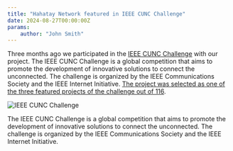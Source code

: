 ```yaml
---
title: "Hahatay Network featured in IEEE CUNC Challenge"
date: 2024-08-27T00:00:00Z
params:
    author: "John Smith"
---
```


Three months ago we participated in the [IEEE CUNC Challenge](https://ctu.ieee.org/) with our project. The IEEE CUNC Challenge is a global competition that aims to promote the development of innovative solutions to connect the unconnected. The challenge is organized by the IEEE Communications Society and the IEEE Internet Initiative. [The project was selected as one of the three featured projects of the challenge out of 116](https://www.linkedin.com/posts/ieee-future-networks_ieeefuturenetworks-connectingtheunconnected-activity-7233330932911337472-LgX7/?utm_source=share&utm_medium=member_desktop).

![IEEE CUNC Challenge](/images/ieee-cunc-challenge-featured-project/abstract_picture.png)

The IEEE CUNC Challenge is a global competition that aims to promote the development of innovative solutions to connect the unconnected. The challenge is organized by the IEEE Communications Society and the IEEE Internet Initiative.

